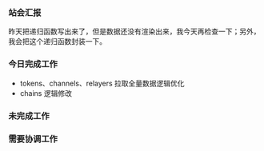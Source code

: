 ### 站会汇报

昨天把递归函数写出来了，但是数据还没有渲染出来，我今天再检查一下；另外，我会把这个递归函数封装一下。

### 今日完成工作

- tokens、channels、relayers 拉取全量数据逻辑优化
- chains 逻辑修改

### 未完成工作



### 需要协调工作